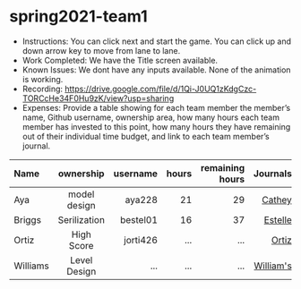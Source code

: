 # spring2021-team1
 
 
- Instructions: You can click next and start the game. You can click up and down arrow key to move from lane to lane.
- Work Completed: We have the Title screen available.
- Known Issues: We dont have any inputs available. None of the animation is working.
- Recording: https://drive.google.com/file/d/1Qi-J0UQ1zKdgCzc-TORCcHe34F0Hu9zK/view?usp=sharing
- Expenses: Provide a table showing for each team member the member’s name, Github username, ownership area, how many hours each team member has invested to this point, how many hours they have remaining out of their individual time budget, and link to each team member’s journal.

| Name |ownership |username | hours | remaining hours | Journals |
| :----------- | :-----------: |--------:| --------:| --------:| --------:| 
|Aya | model design|aya228| 21 | 29 | [Cathey](https://github.com/bjucps209/spring2021-team1/wiki/CatheyJournal)|
|Briggs |Serilization| bestel01 | 16 | 37 | [Estelle](https://github.com/bjucps209/spring2021-team1/wiki/EstelleJournal)|
|Ortiz|High Score| jorti426 |...|...| [Ortiz](https://github.com/bjucps209/spring2021-team1/wiki/OrtizJournal)|
|Williams | Level Design | ... |...| ...| [William's](https://github.com/bjucps209/spring2021-team1/wiki/Williams'sJournal)|


